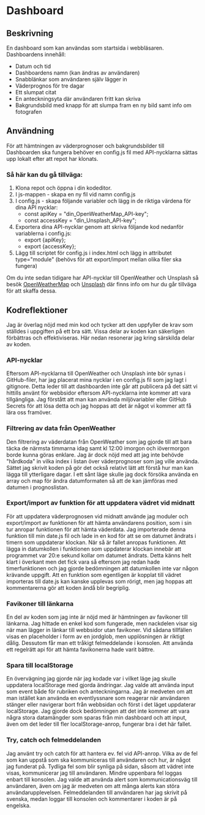 # Dashboard

## Beskrivning
En dashboard som kan användas som startsida i webbläsaren. Dashboardens innehåll:

- Datum och tid
- Dashboardens namn (kan ändras av användaren)
- Snabblänkar som användaren själv lägger in
- Väderprognos för tre dagar
- Ett slumpat citat
- En anteckningsyta där användaren fritt kan skriva
- Bakgrundsbild med knapp för att slumpa fram en ny bild samt info om fotografen

## Användning
För att hämtningen av väderprognoser och bakgrundsbilder till Dashboarden ska fungera behöver en config.js fil med API-nycklarna sättas upp lokalt efter att repot har klonats. 

### Så här kan du gå tillväga:
1) Klona repot och öppna i din kodeditor.
2) I js-mappen - skapa en ny fil vid namn config.js
3) I config.js - skapa följande variabler och lägg in de riktiga värdena för dina API nycklar:
    - const apiKey = "din_OpenWeatherMap_API-key"; 
    - const accessKey = "din_Unsplash_API-key";
4) Exportera dina API-nycklar genom att skriva följande kod nedanför variablerna i config.js:
    - export {apiKey};
    - export {accessKey};
5) Lägg till scriptet för config.js i index.html och lägg in attributet type="module" (behövs för att export/import mellan olika filer ska fungera)

Om du inte sedan tidigare har API-nycklar till OpenWeather och Unsplash så besök [OpenWeatherMap](https://openweathermap.org/) och [Unsplash](https://unsplash.com/developers) där finns info om hur du går tillväga för att skaffa dessa. 

## Kodreflektioner
Jag är överlag nöjd med min kod och tycker att den uppfyller de krav som ställdes i uppgiften på ett bra sätt. Vissa delar av koden kan säkerligen förbättras och effektiviseras. Här nedan resonerar jag kring särskilda delar av koden.

### API-nycklar
Eftersom API-nycklarna till OpenWeather och Unsplash inte bör synas i GitHub-filer, har jag placerat mina nycklar i en config.js fil som jag lagt i gitignore. Detta leder till att dashboarden inte går att publicera på det sätt vi hittills använt för webbsidor eftersom API-nycklarna inte kommer att vara tillgängliga. Jag förstått att man kan använda miljövariabler eller GitHub Secrets för att lösa detta och jag hoppas att det är något vi kommer att få lära oss framöver.  

### Filtrering av data från OpenWeather 
Den filtrering av väderdatan från OpenWeather som jag gjorde till att bara täcka de närmsta timmarna idag samt kl 12:00 imorgon och iövermorgon borde kunna göras enklare. Jag är dock nöjd med att jag inte behövde "hårdkoda" in vilka index i listan över väderprognoser som jag ville använda. Sättet jag skrivit koden på gör det också relativt lätt att förstå hur man kan lägga till ytterligare dagar. I ett sånt läge skulle jag dock försöka använda en array och map för ändra datumformaten så att de kan jämföras med datumen i prognoslistan. 

### Export/import av funktion för att uppdatera vädret vid midnatt
För att uppdatera väderprognosen vid midnatt använde jag moduler och export/import av funktionen för att hämta användarens position, som i sin tur anropar funktionen för att hämta väderdata. Jag importerade denna funktion till min date.js fil och lade in en kod för att se om datumet ändrats i timern som uppdaterar klockan. När så är fallet anropas funktionen. Att lägga in datumkollen i funktionen som uppdaterar klockan innebär att programmet var 20:e sekund kollar om datumet ändrats. Detta känns helt klart i överkant men det fick vara så eftersom jag redan hade timerfunktionen och jag gjorde bedömningen att datumkollen inte var någon krävande uppgift. Att en funktion som egentligen är kopplat till vädret importeras till date.js kan kanske upplevas som rörigt, men jag hoppas att kommentarerna gör att koden ändå blir begriplig.

### Favikoner till länkarna
En del av koden som jag inte är nöjd med är hämtningen av favikoner till länkarna. Jag hittade en enkel kod som fungerade, men nackdelen visar sig när man lägger in länkar till webbsidor utan favikoner. Vid sådana tillfällen visas en placeholder i form av en jordglob, men upplösningen är riktigt dålig. Dessutom får man ett tråkigt felmeddelande i konsolen. Att använda ett regelrätt api för att hämta favikonerna hade varit bättre. 

### Spara till localStorage
En övervägning jag gjorde när jag kodade var i vilket läge jag skulle uppdatera localStorage med gjorda ändringar. Jag valde att använda input som event både för rubriken och anteckningarna. Jag är medveten om att man istället kan använda en eventlyssnare som reagerar när användaren stänger eller navigerar bort från webbsidan och först i det läget uppdaterar localStorage. Jag gjorde dock bedömningen att det inte kommer att vara några stora datamängder som sparas från min dashboard och att input, även om det leder till fler localStorage-anrop, fungerar bra i det här fallet.  

### Try, catch och felmeddelanden
Jag använt try och catch för att hantera ev. fel vid API-anrop. Vilka av de fel som kan uppstå som ska kommuniceras till användaren och hur, är något jag funderat på. Tydliga fel som blir synliga på sidan, såsom att vädret inte visas, kommunicerar jag till användaren. Mindre uppenbara fel loggas enbart till konsolen. Jag valde att använda alert som kommunicationsväg till användaren, även om jag är medveten om att många alerts kan störa användarupplevelsen. Felmeddelanden till användaren har jag skrivit på svenska, medan loggar till konsolen och kommentarer i koden är på engelska. 